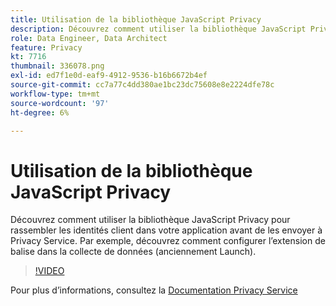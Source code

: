 ```yaml
---
title: Utilisation de la bibliothèque JavaScript Privacy
description: Découvrez comment utiliser la bibliothèque JavaScript Privacy pour rassembler les identités client dans votre application avant de les envoyer à Privacy Service. Par exemple, découvrez comment configurer l’extension de balise dans la collecte de données (anciennement Launch).
role: Data Engineer, Data Architect
feature: Privacy
kt: 7716
thumbnail: 336078.png
exl-id: ed7f1e0d-eaf9-4912-9536-b16b6672b4ef
source-git-commit: cc7a77c4dd380ae1bc23dc75608e8e2224dfe78c
workflow-type: tm+mt
source-wordcount: '97'
ht-degree: 6%

---
```



# Utilisation de la bibliothèque JavaScript Privacy

Découvrez comment utiliser la bibliothèque JavaScript Privacy pour rassembler les identités client dans votre application avant de les envoyer à Privacy Service. Par exemple, découvrez comment configurer l’extension de balise dans la collecte de données (anciennement Launch).

>[!VIDEO](https://video.tv.adobe.com/v/336078?quality=12&learn=on)

Pour plus d’informations, consultez la [Documentation Privacy Service](https://experienceleague.adobe.com/docs/experience-platform/privacy/home.html?lang=fr)